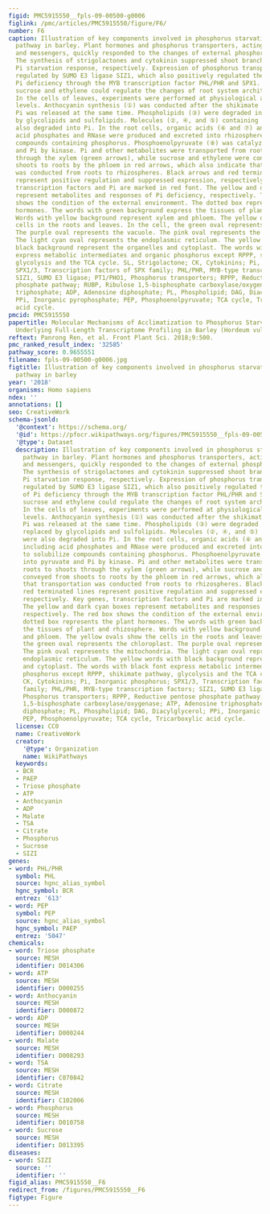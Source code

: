 ```yaml
---
figid: PMC5915550__fpls-09-00500-g0006
figlink: /pmc/articles/PMC5915550/figure/F6/
number: F6
caption: Illustration of key components involved in phosphorus starvation metabolic
  pathway in barley. Plant hormones and phosphorus transporters, acting as sensors
  and messengers, quickly responded to the changes of external phosphorus levels.
  The synthesis of strigolactones and cytokinin suppressed shoot branching and the
  Pi starvation response, respectively. Expression of phosphorus transporters were
  regulated by SUMO E3 ligase SIZ1, which also positively regulated the response of
  Pi deficiency through the MYB transcription factor PHL/PHR and SPX1. Phloem-mobile
  sucrose and ethylene could regulate the changes of root system architecture (RSA).
  In the cells of leaves, experiments were performed at physiological and molecular
  levels. Anthocyanin synthesis (①) was conducted after the shikimate pathway and
  Pi was released at the same time. Phospholipids (③) were degraded into Pi and replaced
  by glycolipids and sulfolipids. Molecules (②, ④, and ⑤) containing phosphorus were
  also degraded into Pi. In the root cells, organic acids (⑥ and ⑦) and enzymes including
  acid phosphates and RNase were produced and excreted into rhizospheres to solubilize
  compounds containing phosphorus. Phosphoenolpyruvate (⑧) was catalyzed into pyruvate
  and Pi by kinase. Pi and other metabolites were transported from roots to shoots
  through the xylem (green arrows), while sucrose and ethylene were conveyed from
  shoots to roots by the phloem in red arrows, which also indicate that transportation
  was conducted from roots to rhizospheres. Black arrows and red terminated lines
  represent positive regulation and suppressed expression, respectively. Key genes,
  transcription factors and Pi are marked in red font. The yellow and dark cyan boxes
  represent metabolites and responses of Pi deficiency, respectively. The red box
  shows the condition of the external environment. The dotted box represents the plant
  hormones. The words with green background express the tissues of plant and rhizosphere.
  Words with yellow background represent xylem and phloem. The yellow ovals show the
  cells in the roots and leaves. In the cell, the green oval represents the chloroplast.
  The purple oval represents the vacuole. The pink oval represents the mitochondria.
  The light cyan oval represents the endoplasmic reticulum. The yellow words with
  black background represent the organelles and cytoplast. The words with black font
  express metabolic intermediates and organic phosphorus except RPPP, shikimate pathway,
  glycolysis and the TCA cycle. SL, Strigolactone; CK, Cytokinins; Pi, Inorganic phosphorus;
  SPX1/3, Transcription factors of SPX family; PHL/PHR, MYB-type transcription factors;
  SIZ1, SUMO E3 ligase; PT1/PHO1, Phosphorus transporters; RPPP, Reductive pentose
  phosphate pathway; RUBP, Ribulose 1,5-bisphosphate carboxylase/oxygenase; ATP, Adenosine
  triphosphate; ADP, Adenosine diphosphate; PL, Phospholipid; DAG, Diacylglycerol;
  PPi, Inorganic pyrophosphate; PEP, Phosphoenolpyruvate; TCA cycle, Tricarboxylic
  acid cycle.
pmcid: PMC5915550
papertitle: Molecular Mechanisms of Acclimatization to Phosphorus Starvation and Recovery
  Underlying Full-Length Transcriptome Profiling in Barley (Hordeum vulgare L.).
reftext: Panrong Ren, et al. Front Plant Sci. 2018;9:500.
pmc_ranked_result_index: '32585'
pathway_score: 0.9655551
filename: fpls-09-00500-g0006.jpg
figtitle: Illustration of key components involved in phosphorus starvation metabolic
  pathway in barley
year: '2018'
organisms: Homo sapiens
ndex: ''
annotations: []
seo: CreativeWork
schema-jsonld:
  '@context': https://schema.org/
  '@id': https://pfocr.wikipathways.org/figures/PMC5915550__fpls-09-00500-g0006.html
  '@type': Dataset
  description: Illustration of key components involved in phosphorus starvation metabolic
    pathway in barley. Plant hormones and phosphorus transporters, acting as sensors
    and messengers, quickly responded to the changes of external phosphorus levels.
    The synthesis of strigolactones and cytokinin suppressed shoot branching and the
    Pi starvation response, respectively. Expression of phosphorus transporters were
    regulated by SUMO E3 ligase SIZ1, which also positively regulated the response
    of Pi deficiency through the MYB transcription factor PHL/PHR and SPX1. Phloem-mobile
    sucrose and ethylene could regulate the changes of root system architecture (RSA).
    In the cells of leaves, experiments were performed at physiological and molecular
    levels. Anthocyanin synthesis (①) was conducted after the shikimate pathway and
    Pi was released at the same time. Phospholipids (③) were degraded into Pi and
    replaced by glycolipids and sulfolipids. Molecules (②, ④, and ⑤) containing phosphorus
    were also degraded into Pi. In the root cells, organic acids (⑥ and ⑦) and enzymes
    including acid phosphates and RNase were produced and excreted into rhizospheres
    to solubilize compounds containing phosphorus. Phosphoenolpyruvate (⑧) was catalyzed
    into pyruvate and Pi by kinase. Pi and other metabolites were transported from
    roots to shoots through the xylem (green arrows), while sucrose and ethylene were
    conveyed from shoots to roots by the phloem in red arrows, which also indicate
    that transportation was conducted from roots to rhizospheres. Black arrows and
    red terminated lines represent positive regulation and suppressed expression,
    respectively. Key genes, transcription factors and Pi are marked in red font.
    The yellow and dark cyan boxes represent metabolites and responses of Pi deficiency,
    respectively. The red box shows the condition of the external environment. The
    dotted box represents the plant hormones. The words with green background express
    the tissues of plant and rhizosphere. Words with yellow background represent xylem
    and phloem. The yellow ovals show the cells in the roots and leaves. In the cell,
    the green oval represents the chloroplast. The purple oval represents the vacuole.
    The pink oval represents the mitochondria. The light cyan oval represents the
    endoplasmic reticulum. The yellow words with black background represent the organelles
    and cytoplast. The words with black font express metabolic intermediates and organic
    phosphorus except RPPP, shikimate pathway, glycolysis and the TCA cycle. SL, Strigolactone;
    CK, Cytokinins; Pi, Inorganic phosphorus; SPX1/3, Transcription factors of SPX
    family; PHL/PHR, MYB-type transcription factors; SIZ1, SUMO E3 ligase; PT1/PHO1,
    Phosphorus transporters; RPPP, Reductive pentose phosphate pathway; RUBP, Ribulose
    1,5-bisphosphate carboxylase/oxygenase; ATP, Adenosine triphosphate; ADP, Adenosine
    diphosphate; PL, Phospholipid; DAG, Diacylglycerol; PPi, Inorganic pyrophosphate;
    PEP, Phosphoenolpyruvate; TCA cycle, Tricarboxylic acid cycle.
  license: CC0
  name: CreativeWork
  creator:
    '@type': Organization
    name: WikiPathways
  keywords:
  - BCR
  - PAEP
  - Triose phosphate
  - ATP
  - Anthocyanin
  - ADP
  - Malate
  - TSA
  - Citrate
  - Phosphorus
  - Sucrose
  - SIZI
genes:
- word: PHL/PHR
  symbol: PHL
  source: hgnc_alias_symbol
  hgnc_symbol: BCR
  entrez: '613'
- word: PEP
  symbol: PEP
  source: hgnc_alias_symbol
  hgnc_symbol: PAEP
  entrez: '5047'
chemicals:
- word: Triose phosphate
  source: MESH
  identifier: D014306
- word: ATP
  source: MESH
  identifier: D000255
- word: Anthocyanin
  source: MESH
  identifier: D000872
- word: ADP
  source: MESH
  identifier: D000244
- word: Malate
  source: MESH
  identifier: D008293
- word: TSA
  source: MESH
  identifier: C070842
- word: Citrate
  source: MESH
  identifier: C102006
- word: Phosphorus
  source: MESH
  identifier: D010758
- word: Sucrose
  source: MESH
  identifier: D013395
diseases:
- word: SIZI
  source: ''
  identifier: ''
figid_alias: PMC5915550__F6
redirect_from: /figures/PMC5915550__F6
figtype: Figure
---
```

